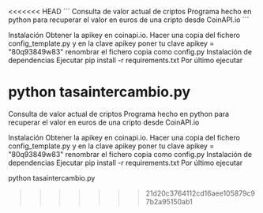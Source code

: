 <<<<<<< HEAD
´´´
Consulta de valor actual de criptos
Programa hecho en python para recuperar el valor en euros de una cripto desde CoinAPI.io
´´´

Instalación
Obtener la apikey en coinapi.io.
Hacer una copia del fichero config_template.py y en la clave apikey poner tu clave
apikey = "80q93849w83"
renombrar el fichero copia como config.py
Instalación de dependencias
Ejecutar pip install -r requirements.txt
Por último ejecutar

python tasaintercambio.py
=======
Consulta de valor actual de criptos
Programa hecho en python para recuperar el valor en euros de una cripto desde CoinAPI.io

Instalación
Obtener la apikey en coinapi.io.
Hacer una copia del fichero config_template.py y en la clave apikey poner tu clave
apikey = "80q93849w83"
renombrar el fichero copia como config.py
Instalación de dependencias
Ejecutar pip install -r requirements.txt
Por último ejecutar

python tasaintercambio.py
>>>>>>> 21d20c3764112cd16aee105879c97b2a95150ab1
